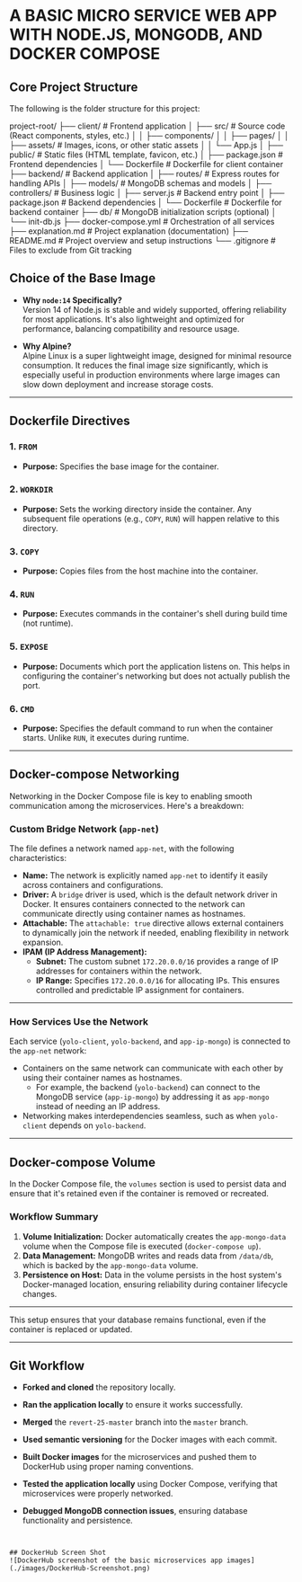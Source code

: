 # A BASIC MICRO SERVICE WEB APP WITH NODE.JS, MONGODB, AND DOCKER COMPOSE



## Core Project Structure

The following is the folder structure for this project:

project-root/
├── client/                    # Frontend application
│   ├── src/                   # Source code (React components, styles, etc.)
│   │   ├── components/
│   │   ├── pages/
│   │   ├── assets/            # Images, icons, or other static assets
│   │   └── App.js
│   ├── public/                # Static files (HTML template, favicon, etc.)
│   ├── package.json           # Frontend dependencies
│   └── Dockerfile             # Dockerfile for client container
├── backend/                   # Backend application
│   ├── routes/                # Express routes for handling APIs
│   ├── models/                # MongoDB schemas and models
│   ├── controllers/           # Business logic
│   ├── server.js              # Backend entry point
│   ├── package.json           # Backend dependencies
│   └── Dockerfile             # Dockerfile for backend container
├── db/                        # MongoDB initialization scripts (optional)
│   └── init-db.js
├── docker-compose.yml          # Orchestration of all services
├── explanation.md              # Project explanation (documentation)
├── README.md                   # Project overview and setup instructions
└── .gitignore                  # Files to exclude from Git tracking



## Choice of the Base Image

- **Why `node:14` Specifically?**  
  Version 14 of Node.js is stable and widely supported, offering reliability for most applications. It's also lightweight and optimized for performance, balancing compatibility and resource usage.

- **Why Alpine?**  
  Alpine Linux is a super lightweight image, designed for minimal resource consumption. It reduces the final image size significantly, which is especially useful in production environments where large images can slow down deployment and increase storage costs.

---

## Dockerfile Directives

### **1. `FROM`**
- **Purpose:** Specifies the base image for the container.

### **2. `WORKDIR`**
- **Purpose:** Sets the working directory inside the container. Any subsequent file operations (e.g., `COPY`, `RUN`) will happen relative to this directory.

### **3. `COPY`**
- **Purpose:** Copies files from the host machine into the container.

### **4. `RUN`**
- **Purpose:** Executes commands in the container's shell during build time (not runtime).

### **5. `EXPOSE`**
- **Purpose:** Documents which port the application listens on. This helps in configuring the container's networking but does not actually publish the port.

### **6. `CMD`**
- **Purpose:** Specifies the default command to run when the container starts. Unlike `RUN`, it executes during runtime.

---

## Docker-compose Networking

Networking in the Docker Compose file is key to enabling smooth communication among the microservices. Here's a breakdown:

### **Custom Bridge Network (`app-net`)**
The file defines a network named `app-net`, with the following characteristics:
- **Name:** The network is explicitly named `app-net` to identify it easily across containers and configurations.
- **Driver:** A `bridge` driver is used, which is the default network driver in Docker. It ensures containers connected to the network can communicate directly using container names as hostnames.
- **Attachable:** The `attachable: true` directive allows external containers to dynamically join the network if needed, enabling flexibility in network expansion.
- **IPAM (IP Address Management):**
  - **Subnet:** The custom subnet `172.20.0.0/16` provides a range of IP addresses for containers within the network.
  - **IP Range:** Specifies `172.20.0.0/16` for allocating IPs. This ensures controlled and predictable IP assignment for containers.

---

### **How Services Use the Network**
Each service (`yolo-client`, `yolo-backend`, and `app-ip-mongo`) is connected to the `app-net` network:
- Containers on the same network can communicate with each other by using their container names as hostnames.
  - For example, the backend (`yolo-backend`) can connect to the MongoDB service (`app-ip-mongo`) by addressing it as `app-mongo` instead of needing an IP address.
- Networking makes interdependencies seamless, such as when `yolo-client` depends on `yolo-backend`.

---

## Docker-compose Volume

In the Docker Compose file, the `volumes` section is used to persist data and ensure that it's retained even if the container is removed or recreated.

### **Workflow Summary**
1. **Volume Initialization:** Docker automatically creates the `app-mongo-data` volume when the Compose file is executed (`docker-compose up`).
2. **Data Management:** MongoDB writes and reads data from `/data/db`, which is backed by the `app-mongo-data` volume.
3. **Persistence on Host:** Data in the volume persists in the host system's Docker-managed location, ensuring reliability during container lifecycle changes.

---

This setup ensures that your database remains functional, even if the container is replaced or updated. 

---

## Git Workflow 

- **Forked and cloned** the repository locally.

- **Ran the application locally** to ensure it works successfully.

- **Merged** the `revert-25-master` branch into the `master` branch.

- **Used semantic versioning** for the Docker images with each commit.

- **Built Docker images** for the microservices and pushed them to DockerHub using proper naming conventions.

- **Tested the application locally** using Docker Compose, verifying that microservices were properly networked.

- **Debugged MongoDB connection issues**, ensuring database functionality and persistence.
```


## DockerHub Screen Shot
![DockerHub screenshot of the basic microservices app images](./images/DockerHub-Screenshot.png)

